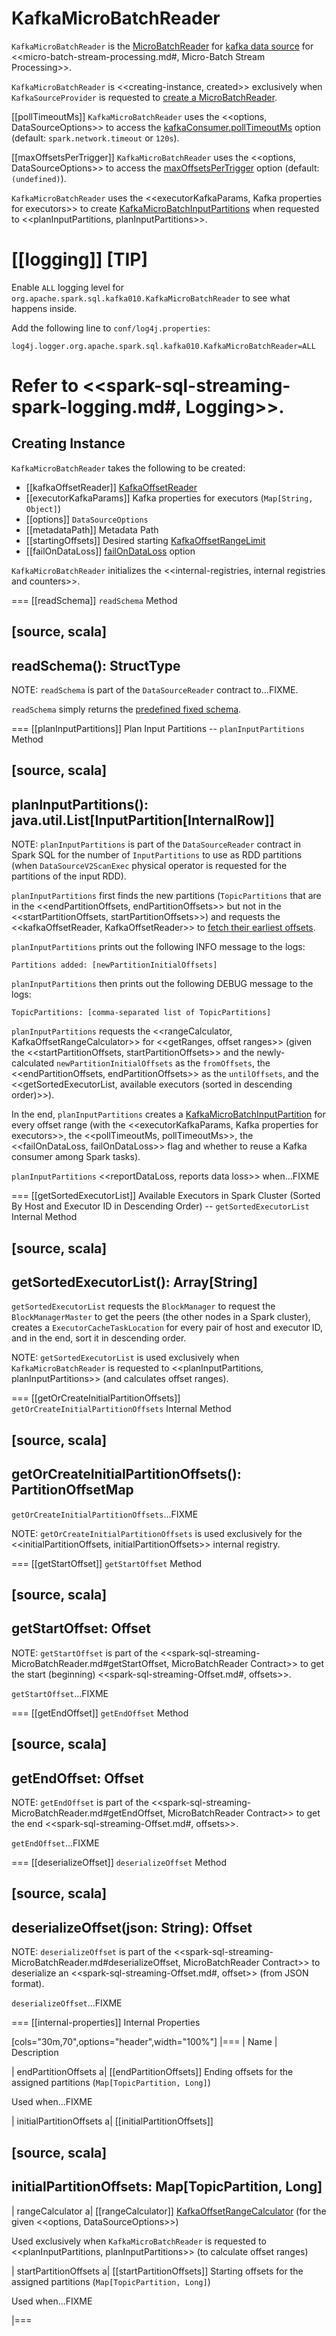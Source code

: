 # KafkaMicroBatchReader

`KafkaMicroBatchReader` is the [MicroBatchReader](../../spark-sql-streaming-MicroBatchReader.md) for [kafka data source](index.md) for <<micro-batch-stream-processing.md#, Micro-Batch Stream Processing>>.

`KafkaMicroBatchReader` is <<creating-instance, created>> exclusively when `KafkaSourceProvider` is requested to [create a MicroBatchReader](KafkaSourceProvider.md#createMicroBatchReader).

[[pollTimeoutMs]]
`KafkaMicroBatchReader` uses the <<options, DataSourceOptions>> to access the [kafkaConsumer.pollTimeoutMs](index.md#kafkaConsumer.pollTimeoutMs) option (default: `spark.network.timeout` or `120s`).

[[maxOffsetsPerTrigger]]
`KafkaMicroBatchReader` uses the <<options, DataSourceOptions>> to access the [maxOffsetsPerTrigger](index.md#maxOffsetsPerTrigger) option (default: `(undefined)`).

`KafkaMicroBatchReader` uses the <<executorKafkaParams, Kafka properties for executors>> to create [KafkaMicroBatchInputPartitions](KafkaMicroBatchInputPartition.md) when requested to <<planInputPartitions, planInputPartitions>>.

[[logging]]
[TIP]
====
Enable `ALL` logging level for `org.apache.spark.sql.kafka010.KafkaMicroBatchReader` to see what happens inside.

Add the following line to `conf/log4j.properties`:

```
log4j.logger.org.apache.spark.sql.kafka010.KafkaMicroBatchReader=ALL
```

Refer to <<spark-sql-streaming-spark-logging.md#, Logging>>.
====

## Creating Instance

`KafkaMicroBatchReader` takes the following to be created:

* [[kafkaOffsetReader]] [KafkaOffsetReader](KafkaOffsetReader.md)
* [[executorKafkaParams]] Kafka properties for executors (`Map[String, Object]`)
* [[options]] `DataSourceOptions`
* [[metadataPath]] Metadata Path
* [[startingOffsets]] Desired starting [KafkaOffsetRangeLimit](KafkaOffsetRangeLimit.md)
* [[failOnDataLoss]] [failOnDataLoss](index.md#failOnDataLoss) option

`KafkaMicroBatchReader` initializes the <<internal-registries, internal registries and counters>>.

=== [[readSchema]] `readSchema` Method

[source, scala]
----
readSchema(): StructType
----

NOTE: `readSchema` is part of the `DataSourceReader` contract to...FIXME.

`readSchema` simply returns the [predefined fixed schema](index.md#schema).

=== [[planInputPartitions]] Plan Input Partitions -- `planInputPartitions` Method

[source, scala]
----
planInputPartitions(): java.util.List[InputPartition[InternalRow]]
----

NOTE: `planInputPartitions` is part of the `DataSourceReader` contract in Spark SQL for the number of `InputPartitions` to use as RDD partitions (when `DataSourceV2ScanExec` physical operator is requested for the partitions of the input RDD).

`planInputPartitions` first finds the new partitions (`TopicPartitions` that are in the <<endPartitionOffsets, endPartitionOffsets>> but not in the <<startPartitionOffsets, startPartitionOffsets>>) and requests the <<kafkaOffsetReader, KafkaOffsetReader>> to
[fetch their earliest offsets](KafkaOffsetReader.md#fetchEarliestOffsets).

`planInputPartitions` prints out the following INFO message to the logs:

```text
Partitions added: [newPartitionInitialOffsets]
```

`planInputPartitions` then prints out the following DEBUG message to the logs:

```
TopicPartitions: [comma-separated list of TopicPartitions]
```

`planInputPartitions` requests the <<rangeCalculator, KafkaOffsetRangeCalculator>> for <<getRanges, offset ranges>> (given the <<startPartitionOffsets, startPartitionOffsets>> and the newly-calculated `newPartitionInitialOffsets` as the `fromOffsets`, the <<endPartitionOffsets, endPartitionOffsets>> as the `untilOffsets`, and the <<getSortedExecutorList, available executors (sorted in descending order)>>).

In the end, `planInputPartitions` creates a [KafkaMicroBatchInputPartition](KafkaMicroBatchInputPartition.md) for every offset range (with the <<executorKafkaParams, Kafka properties for executors>>, the <<pollTimeoutMs, pollTimeoutMs>>, the <<failOnDataLoss, failOnDataLoss>> flag and whether to reuse a Kafka consumer among Spark tasks).

`planInputPartitions` <<reportDataLoss, reports data loss>> when...FIXME

=== [[getSortedExecutorList]] Available Executors in Spark Cluster (Sorted By Host and Executor ID in Descending Order) -- `getSortedExecutorList` Internal Method

[source, scala]
----
getSortedExecutorList(): Array[String]
----

`getSortedExecutorList` requests the `BlockManager` to request the `BlockManagerMaster` to get the peers (the other nodes in a Spark cluster), creates a `ExecutorCacheTaskLocation` for every pair of host and executor ID, and in the end, sort it in descending order.

NOTE: `getSortedExecutorList` is used exclusively when `KafkaMicroBatchReader` is requested to <<planInputPartitions, planInputPartitions>> (and calculates offset ranges).

=== [[getOrCreateInitialPartitionOffsets]] `getOrCreateInitialPartitionOffsets` Internal Method

[source, scala]
----
getOrCreateInitialPartitionOffsets(): PartitionOffsetMap
----

`getOrCreateInitialPartitionOffsets`...FIXME

NOTE: `getOrCreateInitialPartitionOffsets` is used exclusively for the <<initialPartitionOffsets, initialPartitionOffsets>> internal registry.

=== [[getStartOffset]] `getStartOffset` Method

[source, scala]
----
getStartOffset: Offset
----

NOTE: `getStartOffset` is part of the <<spark-sql-streaming-MicroBatchReader.md#getStartOffset, MicroBatchReader Contract>> to get the start (beginning) <<spark-sql-streaming-Offset.md#, offsets>>.

`getStartOffset`...FIXME

=== [[getEndOffset]] `getEndOffset` Method

[source, scala]
----
getEndOffset: Offset
----

NOTE: `getEndOffset` is part of the <<spark-sql-streaming-MicroBatchReader.md#getEndOffset, MicroBatchReader Contract>> to get the end <<spark-sql-streaming-Offset.md#, offsets>>.

`getEndOffset`...FIXME

=== [[deserializeOffset]] `deserializeOffset` Method

[source, scala]
----
deserializeOffset(json: String): Offset
----

NOTE: `deserializeOffset` is part of the <<spark-sql-streaming-MicroBatchReader.md#deserializeOffset, MicroBatchReader Contract>> to deserialize an <<spark-sql-streaming-Offset.md#, offset>> (from JSON format).

`deserializeOffset`...FIXME

=== [[internal-properties]] Internal Properties

[cols="30m,70",options="header",width="100%"]
|===
| Name
| Description

| endPartitionOffsets
a| [[endPartitionOffsets]] Ending offsets for the assigned partitions (`Map[TopicPartition, Long]`)

Used when...FIXME

| initialPartitionOffsets
a| [[initialPartitionOffsets]]

[source, scala]
----
initialPartitionOffsets: Map[TopicPartition, Long]
----

| rangeCalculator
a| [[rangeCalculator]] [KafkaOffsetRangeCalculator](KafkaOffsetRangeCalculator.md) (for the given <<options, DataSourceOptions>>)

Used exclusively when `KafkaMicroBatchReader` is requested to <<planInputPartitions, planInputPartitions>> (to calculate offset ranges)

| startPartitionOffsets
a| [[startPartitionOffsets]] Starting offsets for the assigned partitions (`Map[TopicPartition, Long]`)

Used when...FIXME

|===
